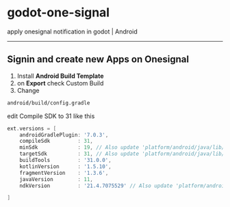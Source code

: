 # godot-one-signal
apply onesignal notification in godot | Android
_________
Signin and create new Apps  on <b>Onesignal</b>
----------
1. Install <strong>Android Build Template</strong>
2. on <strong>Export</strong> check Custom Build
3. Change 
```sh
android/build/config.gradle
```
edit Compile SDK to 31 like this
```gradle
ext.versions = [
    androidGradlePlugin: '7.0.3',
    compileSdk         : 31,
    minSdk             : 19, // Also update 'platform/android/java/lib/AndroidManifest.xml#minSdkVersion' & 'platform/android/export/export_plugin.cpp#DEFAULT_MIN_SDK_VERSION'
    targetSdk          : 31, // Also update 'platform/android/java/lib/AndroidManifest.xml#targetSdkVersion' & 'platform/android/export/export_plugin.cpp#DEFAULT_TARGET_SDK_VERSION'
    buildTools         : '31.0.0',
    kotlinVersion      : '1.5.10',
    fragmentVersion    : '1.3.6',
    javaVersion        : 11,
    ndkVersion         : '21.4.7075529' // Also update 'platform/android/detect.py#get_project_ndk_version()' when this is updated.

]
```